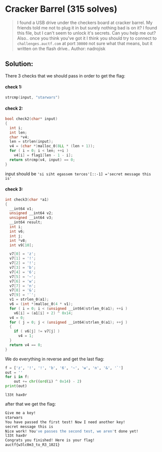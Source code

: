 # Cracker Barrel (315 solves)

> I found a USB drive under the checkers  board at cracker barrel. My friends told me not to plug it in but surely nothing bad is on it? I found this file, but I can't seem to unlock it's secrets. Can you help me out? Also.. once you think you've got it I think you should try to connect to `challenges.auctf.com` at port `30000` not sure what that means, but it written on the flash drive.. Author: nadrojisk





## Solution:

There 3 checks that we should pass in order to get the flag:

#### check 1:

```c++
strcmp(input, "starwars")
```

#### check 2:

```c++
bool check2(char* input)
{
  int i;
  int len;
  char *v4;
  len = strlen(input);
  v4 = (char *)malloc_0(8LL * (len + 1));
  for ( i = 0; i < len; ++i )
    v4[i] = flag1[len - 1 - i];
  return strcmp(v4, input) == 0;
}
```

input should be `'si siht egassem terces'[::-1] ='secret message this is'`

#### check 3:

```c++
int check3(char *a1)
{
  __int64 v1;
  unsigned __int64 v2;
  unsigned __int64 v3; 
  __int64 result; 
  int i; 
  int v6; 
  int j;
  int *v8; 
  int v9[10];

  v7[0] = 'z';
  v7[1] = '!';
  v7[2] = '!';
  v7[3] = 'b';
  v7[4] = '6';
  v7[5] = '~';
  v7[6] = 'w';
  v7[7] = 'n';
  v7[8] = '&';
  v7[9] = '`';
  v1 = strlen_0(a1);
  v6 = (int *)malloc_0(4 * v1);
  for ( i = 0; i < (unsigned __int64)strlen_0(a1); ++i )
    v6[i] = (a1[i] + 2) ^ 0x14;
  v4 = 0;
  for ( j = 0; j < (unsigned __int64)strlen_0(a1); ++j )
  {
    if ( v6[j] != v7[j] )
      v4 = 1;
  }
  return v4 == 0;
}
```

We do everything in reverse and get the last flag:

```python
f = ['z', '!', '!', 'b', '6', '~', 'w', 'n', '&', '`']
out = ''
for i in f:
    out += chr((ord(i) ^ 0x14) - 2)
print(out)
```

`l33t hax0r`

after that we get the flag:

```bash
Give me a key!
starwars
You have passed the first test! Now I need another key!
secret message this is
Nice work! You've passes the second test, we aren't done yet!
l33t hax0r
Congrats you finished! Here is your flag!
auctf{w3lc0m3_to_R3_1021}
```

